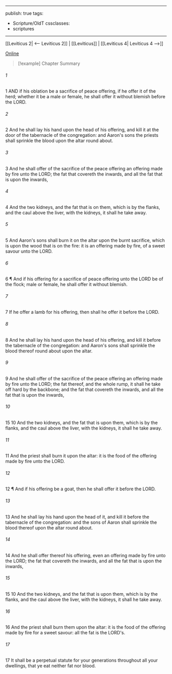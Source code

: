 

---
publish: true
tags:
  - Scripture/OldT
cssclasses:
  - scriptures
---
[[Leviticus 2| <-- Leviticus 2]] | [[Leviticus]] | [[Leviticus 4| Leviticus 4 -->]]

[Online](https://churchofjesuschrist.org/study/scriptures/ot/lev/3?lang=eng)

>[!example] Chapter Summary
>
###### 1
1 AND if his oblation be a sacrifice of peace offering, if he offer it of the herd; whether it be a male or female, he shall offer it without blemish before the LORD.
###### 2
2 And he shall lay his hand upon the head of his offering, and kill it at the door of the tabernacle of the congregation: and Aaron's sons the priests shall sprinkle the blood upon the altar round about.
###### 3
3 And he shall offer of the sacrifice of the peace offering an offering made by fire unto the LORD; the fat that covereth the inwards, and all the fat that is upon the inwards,
###### 4
4 And the two kidneys, and the fat that is on them, which is by the flanks, and the caul above the liver, with the kidneys, it shall he take away.
###### 5
5 And Aaron's sons shall burn it on the altar upon the burnt sacrifice, which is upon the wood that is on the fire: it is an offering made by fire, of a sweet savour unto the LORD.
###### 6
6 ¶ And if his offering for a sacrifice of peace offering unto the LORD be of the flock; male or female, he shall offer it without blemish.
###### 7
7 If he offer a lamb for his offering, then shall he offer it before the LORD.
###### 8
8 And he shall lay his hand upon the head of his offering, and kill it before the tabernacle of the congregation: and Aaron's sons shall sprinkle the blood thereof round about upon the altar.
###### 9
9 And he shall offer of the sacrifice of the peace offering an offering made by fire unto the LORD; the fat thereof, and the whole rump, it shall he take off hard by the backbone; and the fat that covereth the inwards, and all the fat that is upon the inwards,
###### 10
15 10 And the two kidneys, and the fat that is upon them, which is by the flanks, and the caul above the liver, with the kidneys, it shall he take away.
###### 11
11 And the priest shall burn it upon the altar: it is the food of the offering made by fire unto the LORD.
###### 12
12 ¶ And if his offering be a goat, then he shall offer it before the LORD.
###### 13
13 And he shall lay his hand upon the head of it, and kill it before the tabernacle of the congregation: and the sons of Aaron shall sprinkle the blood thereof upon the altar round about.
###### 14
14 And he shall offer thereof his offering, even an offering made by fire unto the LORD; the fat that covereth the inwards, and all the fat that is upon the inwards,
###### 15
15 10 And the two kidneys, and the fat that is upon them, which is by the flanks, and the caul above the liver, with the kidneys, it shall he take away.
###### 16
16 And the priest shall burn them upon the altar: it is the food of the offering made by fire for a sweet savour: all the fat is the LORD's.
###### 17
17 It shall be a perpetual statute for your generations throughout all your dwellings, that ye eat neither fat nor blood.



